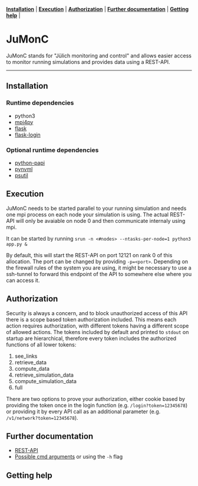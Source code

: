 **[Installation](#installation)** |
**[Execution](#execution)** |
**[Authorization](#authorization)** |
**[Further documentation](#further-documentation)** |
**[Getting help](#getting-help)** |

# JuMonC

JuMonC stands for "Jülich monitoring and control" and allows easier access to monitor running simulations and provides data using a REST-API.

---

## Installation

### Runtime dependencies

- python3
- [mpi4py](https://mpi4py.readthedocs.io/en/stable/)
- [flask](https://flask.palletsprojects.com/en/2.0.x/)
- [flask-login](https://flask-login.readthedocs.io/en/latest/)

### Optional runtime dependencies

- [python-papi](https://flozz.github.io/pypapi/install.html)
- [pynvml](https://pypi.org/project/pynvml/)
- [psutil](https://pypi.org/project/psutil/)



## Execution

JuMonC needs to be started parallel to your running simulation and needs one mpi process on each node your simulation is using. The actual REST-API will only be avaiable on node 0 and then communicate internaly using mpi.

It can be started by running `srun -n <#nodes> --ntasks-per-node=1 python3 app.py &`

By default, this will start the REST-API on port 12121 on rank 0 of this allocation. The port can be changed by providing `-p=<port>`. Depending on the firewall rules of the system you are using, it might be necessary to use a ssh-tunnel to forward this endpoint of the API to somewhere else where you can access it.


## Authorization

Security is always a concern, and to block unauthorized access of this API there is a scope based token authorization included. This means each action requires authorization, with different tokens having a different scope of allowed actions. The tokens included by default and printed to `stdout` on startup are hierarchical, therefore every token includes the authorized functions of all lower tokens:

1. see_links
2. retrieve_data
3. compute_data
4. retrieve_simulation_data
5. compute_simulation_data
6. full

There are two options to prove your authorization, either cookie based by providing the token once in the login function (e.g. `/login?token=12345678`) or providing it by every API call as an additional parameter (e.g. `/v1/network?token=12345678`).

## Further documentation

- [REST-API](doc/REST_API/openapi.yaml)
- [Possible cmd arguments](doc/CMD/Parameters.md) or using the `-h` flag


## Getting help



